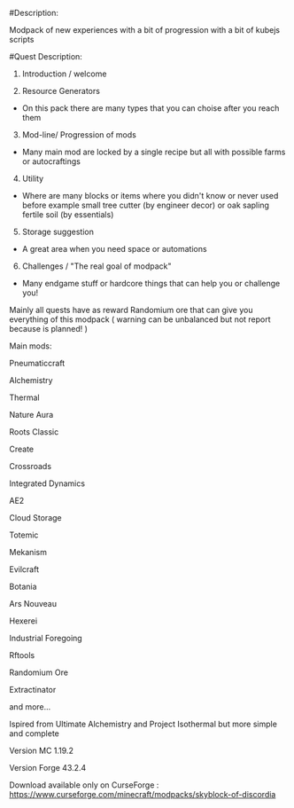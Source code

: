 #Description:

Modpack of new experiences with a bit of progression with a bit of kubejs scripts

#Quest Description:

1. Introduction / welcome


2. Resource Generators


  - On this pack there are many types that you can choise after you reach them


3. Mod-line/ Progression of mods


  - Many main mod are locked by a single recipe but all with possible farms or autocraftings


4. Utility


  - Where are many blocks or items where you didn't know or never used before example small tree cutter (by engineer decor) or oak sapling fertile soil (by essentials)


5. Storage suggestion 


  - A great area when you need space or automations


6. Challenges / "The real goal of modpack"


  - Many endgame stuff or hardcore things that can help you or challenge you!

 

Mainly all quests have as reward Randomium ore that can give you everything of this modpack ( warning can be unbalanced but not report because is planned! )

 

Main mods:

Pneumaticcraft

Alchemistry

Thermal

Nature Aura

Roots Classic

Create

Crossroads

Integrated Dynamics

AE2

Cloud Storage

Totemic

Mekanism

Evilcraft

Botania

Ars Nouveau

Hexerei

Industrial Foregoing

Rftools

Randomium Ore

Extractinator

and more...

 

 

Ispired from Ultimate Alchemistry and Project Isothermal but more simple and complete

Version MC 1.19.2

Version Forge 43.2.4

Download available only on CurseForge : https://www.curseforge.com/minecraft/modpacks/skyblock-of-discordia
